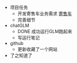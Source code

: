 - 项目任务
	- 开发寄售车业务需求 [寄售车](https://www.notion.so/1-0-6882f121c88c4b0daa6d8305682cd1d4)
	- 完善细节
- chatGLM
	- DONE 成功运行GLM跑起来
	- 写运行笔记
- github
	- 更新收藏了一个网站
- 了之知道了